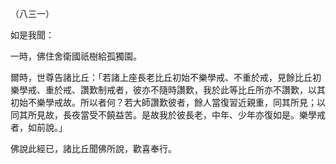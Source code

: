 （八三一）

如是我聞：

一時，佛住舍衛國祇樹給孤獨園。

爾時，世尊告諸比丘：「若諸上座長老比丘初始不樂學戒、不重於戒，見餘比丘初樂學戒、重於戒、讚歎制戒者，彼亦不隨時讚歎，我於此等比丘所亦不讚歎，以其初始不樂學戒故。所以者何？若大師讚歎彼者，餘人當復習近親重，同其所見；以同其所見故，長夜當受不饒益苦。是故我於彼長老，中年、少年亦復如是。樂學戒者，如前說。」

佛說此經已，諸比丘聞佛所說，歡喜奉行。



